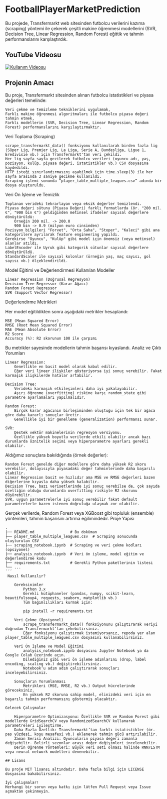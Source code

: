 # FootballPlayerMarketPrediction

Bu projede, Transfermarkt web sitesinden futbolcu verilerini kazıma (scraping) yöntemi ile çekerek çeşitli makine öğrenmesi modellerini (SVR, Decision Tree, Linear Regression, Random Forest) eğittik ve tahmin performanslarını karşılaştırdık.

## YouTube Videosu
[![Kullanım Videosu](https://youtu.be/QhJdXJRRKgo)](https://youtu.be/QhJdXJRRKgo)

## Projenin Amacı

Bu proje, Transfermarkt sitesinden alınan futbolcu istatistikleri ve piyasa değerleri temelinde:

    Veri çekme ve temizleme tekniklerini uygulamak,
    Farklı makine öğrenmesi algoritmaları ile futbolcu piyasa değeri tahmin etmek,
    Farklı modellerin (SVR, Decision Tree, Linear Regression, Random Forest) performanslarını karşılaştırmaktır.

Veri Toplama (Scraping)

    scrape_transfermarkt_data() fonksiyonu kullanılarak birden fazla lig (Süper Lig, Premier Lig, La Liga, Serie A, Bundesliga, Ligue 1, Eredivisie vb.) için Transfermarkt'tan veri çekildi.
    Her lig sayfa sayfa gezilerek futbolcu verileri (oyuncu adı, yaş, pozisyon, kulüp, piyasa değeri, istatistikler vb.) CSV dosyasına kaydedildi.
    HTTP isteği sınırlandırmasını aşabilmek için time.sleep(3) ile her sayfa arasında 3 saniye gecikme kullanıldı.
    Scraping işlemi sonunda “player_table_multiple_leagues.csv” adında bir dosya oluşturuldu.

Veri Ön İşleme ve Temizlik

    Toplanan verideki tekrarlayan veya eksik değerler temizlendi.
    Piyasa değeri sütunu (Piyasa Değeri) farklı formatlarda (ör. "200 mil. €", "900 bin €") geldiğinden metinsel ifadeler sayısal değerlere dönüştürüldü:
        Örneğin 200 mil. -> 200.0
        900 bin -> 0.9 (milyon euro cinsinden)
    Pozisyon bilgileri "Forvet", "Orta Saha", "Stoper", "Kaleci" gibi ana kategorilere ayrılarak feature engineering yapıldı.
    Gerekirse "Oyuncu", "Kulüp" gibi model için önemsiz (veya metinsel) alanlar atıldı.
    LabelEncoder ile Uyruk gibi kategorik sütunlar sayısal değerlere dönüştürüldü.
    StandardScaler ile sayısal kolonlar (örneğin yaş, maç sayısı, gol sayısı vb.) ölçeklendirildi.

Model Eğitimi ve Değerlendirmesi
Kullanılan Modeller

    Linear Regression (Doğrusal Regresyon)
    Decision Tree Regressor (Karar Ağacı)
    Random Forest Regressor
    SVR (Support Vector Regressor)

Değerlendirme Metrikleri

Her model eğitildikten sonra aşağıdaki metrikler hesaplandı:

    MSE (Mean Squared Error)
    RMSE (Root Mean Squared Error)
    MAE (Mean Absolute Error)
    R2 Score
    Accuracy (%): R2 skorunun 100 ile çarpımı

Bu metrikler sayesinde modellerin tahmin başarısı kıyaslandı.
Analiz ve Çıktı Yorumları

    Linear Regression:
        Genellikle en basit model olarak kabul edilir.
        Eğer veri lineer ilişkiler gösteriyorsa iyi sonuç verebilir. Fakat karmaşık ilişkilerde hatalar artabilir.

    Decision Tree:
        Verideki karmaşık etkileşimleri daha iyi yakalayabilir.
        Aşırı öğrenme (overfitting) riskine karşı random_state gibi parametre ayarlamaları yapılmalıdır.

    Random Forest:
        Birçok karar ağacının birleşiminden oluştuğu için tek bir ağaca göre daha kararlı sonuçlar üretir.
        Genellikle iyi bir genelleme (generalization) performansı sunar.

    SVR:
        Destek vektör makinelerinin regresyon versiyonu.
        Özellikle yüksek boyutlu verilerde etkili olabilir ancak bazı durumlarda öznitelik seçimi veya hiperparametre ayarları gerekli olabilir.

Aldığımız sonuçlara bakıldığında (örnek değerler):

    Random Forest genelde diğer modellere göre daha yüksek R2 skoru verebilir, dolayısıyla piyasadaki değer tahminlerinde daha başarılı olabilir.
    Linear Regression basit ve hızlıdır ama MSE ve RMSE değerleri bazen diğerlerine kıyasla daha yüksek kalabilir.
    Decision Tree, bazı verisetlerinde iyi sonuç verebilse de, çok sayıda özelliğin olduğu durumlarda overfitting riskiyle R2 skorunu düşürebilir.
    SVR, uygun parametrelerle iyi sonuç verebilir fakat default parametrelerle bazen istenen doğruluğa ulaşmak zor olabilir.

Gerçek verilerde, Random Forest veya XGBoost gibi topluluk (ensemble) yöntemleri, tahmin başarısını artırma eğilimindedir.
Proje Yapısı
```
.
├── README.md                # Bu doküman
├── player_table_multiple_leagues.csv  # Scraping sonucunda oluşturulan CSV
├── scraping_notebook.ipynb  # Scraping ve veri çekme kodları (opsiyonel)
├── analysis_notebook.ipynb  # Veri ön işleme, model eğitim ve değerlendirme kodu
├── requirements.txt         # Gerekli Python paketlerinin listesi
└── ...
´´´
 Nasıl Kullanılır?

    Gereksinimler
        Python 3.x
        Gerekli kütüphaneler (pandas, numpy, scikit-learn, beautifulsoup4, requests, seaborn, matplotlib vb.)
        Tüm bağımlılıkları kurmak için:

        pip install -r requirements.txt

    Veri Çekme (Opsiyonel)
        scrape_transfermarkt_data() fonksiyonunu çalıştırarak veriyi doğrudan Transfermarkt’tan çekebilirsiniz.
        Eğer fonksiyonu çalıştırmak istemiyorsanız, repoda yer alan player_table_multiple_leagues.csv dosyasını kullanabilirsiniz.

    Veri Ön İşleme ve Model Eğitimi
        analysis_notebook.ipynb dosyasını Jupyter Notebook ya da Google Colab üzerinde açın.
        Dilediğiniz gibi veri ön işleme adımlarını (drop, label encoding, scaling vb.) değiştirebilirsiniz.
        Notebook’u adım adım çalıştırarak sonuçları inceleyebilirsiniz.

    Sonuçların Yorumlanması
        Metrikleri (MSE, RMSE, R2 vb.) Output hücrelerinde göreceksiniz.
        En yüksek R2 skoruna sahip model, elinizdeki veri için en başarılı tahmin performansını göstermiş olacaktır.

Gelecek Çalışmalar

    Hiperparametre Optimizasyonu: Özellikle SVR ve Random Forest gibi modellerde GridSearchCV veya RandomizedSearchCV kullanarak parametreleri iyileştirme.
    Daha Fazla Özellik: Transfermarkt’tan farklı istatistikler (ör. pas yüzdesi, koşu mesafesi vb.) eklenerek tahmin gücü artırılabilir.
    Zaman Serisi Analizi: Oyuncuların piyasa değeri zamanla değişebilir. Belirli sezonlar arası değer değişimleri incelenebilir.
    Derin Öğrenme Yöntemleri: Büyük veri seti olması halinde RNN/LSTM veya neural network modelleri denenebilir.

## Lisans

Bu proje MIT lisansı altındadır. Daha fazla bilgi için LICENSE dosyasına bakabilirsiniz.

İyi çalışmalar!
Herhangi bir sorun veya katkı için lütfen Pull Request veya Issue açmaktan çekinmeyin.
